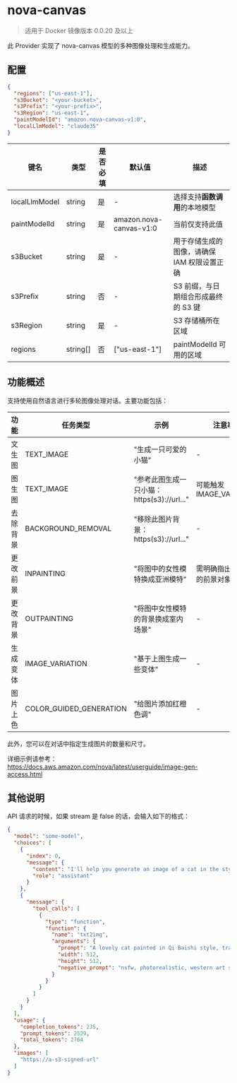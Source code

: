 
# nova-canvas

> 适用于 Docker 镜像版本 0.0.20 及以上

此 Provider 实现了 nova-canvas 模型的多种图像处理和生成能力。

## 配置

```json
{
  "regions": ["us-east-1"],
  "s3Bucket": "<your-bucket>",
  "s3Prefix": "<your-prefix>",
  "s3Region": "us-east-1",
  "paintModelId": "amazon.nova-canvas-v1:0",
  "localLlmModel": "claude35"
}
```

| 键名 | 类型 | 是否必填 | 默认值 | 描述 |
|------|------|----------|--------|------|
| localLlmModel | string | 是 | - | 选择支持**函数调用**的本地模型 |
| paintModelId | string | 是 | amazon.nova-canvas-v1:0 | 当前仅支持此值 |
| s3Bucket | string | 是 | - | 用于存储生成的图像，请确保 IAM 权限设置正确 |
| s3Prefix | string | 否 | - | S3 前缀，与日期组合形成最终的 S3 键 |
| s3Region | string | 是 | - | S3 存储桶所在区域 |
| regions | string[] | 否 | ["us-east-1"] | paintModelId 可用的区域 |

## 功能概述

支持使用自然语言进行多轮图像处理对话。主要功能包括：

| 功能 | 任务类型 | 示例 | 注意事项 |
|------|---------|------|----------|
| 文生图 | TEXT_IMAGE | "生成一只可爱的小猫" | - |
| 图生图 | TEXT_IMAGE | "参考此图生成一只小猫：https(s3)://url..." | 可能触发 IMAGE_VARIATION |
| 去除背景 | BACKGROUND_REMOVAL | "移除此图片背景：https(s3)://url..." | - |
| 更改前景 | INPAINTING | "将图中的女性模特换成亚洲模特" | 需明确指出要更改的前景对象 |
| 更改背景 | OUTPAINTING | "将图中女性模特的背景换成室内场景" | - |
| 生成变体 | IMAGE_VARIATION | "基于上图生成一些变体" | - |
| 图片上色 | COLOR_GUIDED_GENERATION | "给图片添加红橙色调" | - |

此外，您可以在对话中指定生成图片的数量和尺寸。

详细示例请参考：<https://docs.aws.amazon.com/nova/latest/userguide/image-gen-access.html>

## 其他说明

API 请求的时候，如果 stream 是 false 的话，会输入如下的格式：

```json
{
  "model": "some-model",
  "choices": [
    {
      "index": 0,
      "message": {
        "content": "I'll help you generate an image of a cat in the style of Qi Baishi, the renowned Chinese painter known for his watercolor works with bold, expressive brushstrokes and a distinctive traditional Chinese artistic style.\n\nLet me use the txt2img function to create this image. I'll craft a prompt that captures both the cat and Qi Baishi's artistic style.",
        "role": "assistant"
      }
    },
    {
      "message": {
        "tool_calls": [
          {
            "type": "function",
            "function": {
              "name": "txt2img",
              "arguments": {
                "prompt": "A lovely cat painted in Qi Baishi style, traditional Chinese ink and wash painting, expressive brushstrokes, minimalist composition, elegant and graceful, watercolor technique",
                "width": 512,
                "height": 512,
                "negative_prompt": "nsfw, photorealistic, western art style, digital art"
              }
            }
          }
        ]
      }
    }
  ],
  "usage": {
    "completion_tokens": 235,
    "prompt_tokens": 2529,
    "total_tokens": 2764
  },
  "images": [
    "https://a-s3-signed-url"
  ]
}
```
